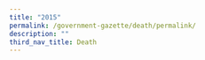 ```yaml
---
title: "2015"
permalink: /government-gazette/death/permalink/
description: ""
third_nav_title: Death
---
```

